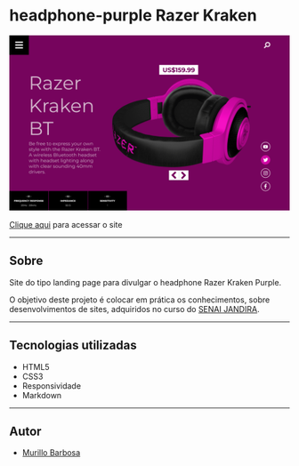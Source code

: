 # headphone-purple Razer Kraken

![](./img/desktop.png)

[Clique aqui](https://murillobarbosa.github.io/headphone-purple/) para acessar o site

---

## Sobre
Site do tipo landing page para divulgar o headphone Razer Kraken Purple.

O objetivo deste projeto é colocar em prática os conhecimentos, sobre desenvolvimentos de sites, adquiridos no curso do [SENAI JANDIRA](https://jandira.sp.senai.br/).

---
## Tecnologias utilizadas 
- HTML5
- CSS3
- Responsividade
- Markdown

---
## Autor
- [Murillo Barbosa](https://github.com/murillobarbosa)
